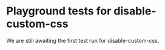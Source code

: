 # Playground tests for disable-custom-css
We are still awaiting the first test run for disable-custom-css.
